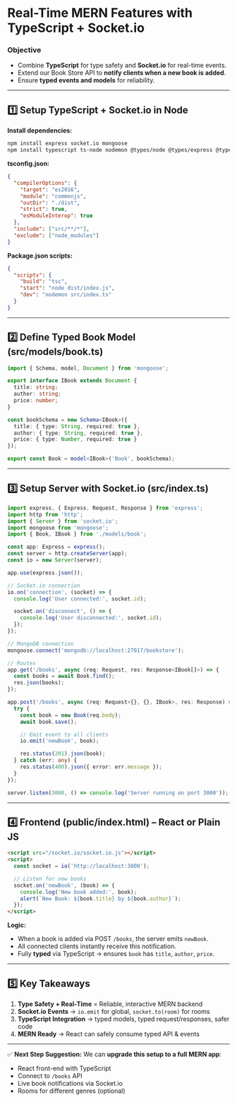 # Real-Time MERN Features with TypeScript + Socket.io

### **Objective**

* Combine **TypeScript** for type safety and **Socket.io** for real-time events.
* Extend our Book Store API to **notify clients when a new book is added**.
* Ensure **typed events and models** for reliability.

---

## 1️⃣ Setup TypeScript + Socket.io in Node

**Install dependencies:**

```bash
npm install express socket.io mongoose
npm install typescript ts-node nodemon @types/node @types/express @types/socket.io --save-dev
```

**tsconfig.json:**

```json
{
  "compilerOptions": {
    "target": "es2016",
    "module": "commonjs",
    "outDir": "./dist",
    "strict": true,
    "esModuleInterop": true
  },
  "include": ["src/**/*"],
  "exclude": ["node_modules"]
}
```

**Package.json scripts:**

```json
{
  "scripts": {
    "build": "tsc",
    "start": "node dist/index.js",
    "dev": "nodemon src/index.ts"
  }
}
```

---

## 2️⃣ Define Typed Book Model (src/models/book.ts)

```typescript
import { Schema, model, Document } from 'mongoose';

export interface IBook extends Document {
  title: string;
  author: string;
  price: number;
}

const bookSchema = new Schema<IBook>({
  title: { type: String, required: true },
  author: { type: String, required: true },
  price: { type: Number, required: true }
});

export const Book = model<IBook>('Book', bookSchema);
```

---

## 3️⃣ Setup Server with Socket.io (src/index.ts)

```typescript
import express, { Express, Request, Response } from 'express';
import http from 'http';
import { Server } from 'socket.io';
import mongoose from 'mongoose';
import { Book, IBook } from './models/book';

const app: Express = express();
const server = http.createServer(app);
const io = new Server(server);

app.use(express.json());

// Socket.io connection
io.on('connection', (socket) => {
  console.log('User connected:', socket.id);

  socket.on('disconnect', () => {
    console.log('User disconnected:', socket.id);
  });
});

// MongoDB connection
mongoose.connect('mongodb://localhost:27017/bookstore');

// Routes
app.get('/books', async (req: Request, res: Response<IBook[]>) => {
  const books = await Book.find();
  res.json(books);
});

app.post('/books', async (req: Request<{}, {}, IBook>, res: Response) => {
  try {
    const book = new Book(req.body);
    await book.save();

    // Emit event to all clients
    io.emit('newBook', book);

    res.status(201).json(book);
  } catch (err: any) {
    res.status(400).json({ error: err.message });
  }
});

server.listen(3000, () => console.log('Server running on port 3000'));
```

---

## 4️⃣ Frontend (public/index.html) – React or Plain JS

```html
<script src="/socket.io/socket.io.js"></script>
<script>
  const socket = io('http://localhost:3000');

  // Listen for new books
  socket.on('newBook', (book) => {
    console.log('New book added:', book);
    alert(`New Book: ${book.title} by ${book.author}`);
  });
</script>
```

**Logic:**

* When a book is added via POST `/books`, the server emits `newBook`.
* All connected clients instantly receive this notification.
* Fully **typed** via TypeScript → ensures `book` has `title`, `author`, `price`.

---

## 5️⃣ Key Takeaways

1. **Type Safety + Real-Time** = Reliable, interactive MERN backend
2. **Socket.io Events** → `io.emit` for global, `socket.to(room)` for rooms
3. **TypeScript Integration** → typed models, typed request/responses, safer code
4. **MERN Ready** → React can safely consume typed API & events

---

✅ **Next Step Suggestion:**
We can **upgrade this setup to a full MERN app**:

* React front-end with TypeScript
* Connect to `/books` API
* Live book notifications via Socket.io
* Rooms for different genres (optional)
